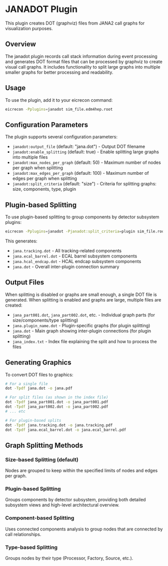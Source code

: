 # JANADOT Plugin

This plugin creates DOT (graphviz) files from JANA2 call graphs for visualization purposes.

## Overview

The janadot plugin records call stack information during event processing and generates DOT format files that can be processed by graphviz to create visual call graphs. It includes functionality to split large graphs into multiple smaller graphs for better processing and readability.

## Usage

To use the plugin, add it to your eicrecon command:

```bash
eicrecon -Pplugins=janadot sim_file.edm4hep.root
```

## Configuration Parameters

The plugin supports several configuration parameters:

- `janadot:output_file` (default: "jana.dot") - Output DOT filename
- `janadot:enable_splitting` (default: true) - Enable splitting large graphs into multiple files
- `janadot:max_nodes_per_graph` (default: 50) - Maximum number of nodes per graph when splitting
- `janadot:max_edges_per_graph` (default: 100) - Maximum number of edges per graph when splitting
- `janadot:split_criteria` (default: "size") - Criteria for splitting graphs: size, components, type, plugin

## Plugin-based Splitting

To use plugin-based splitting to group components by detector subsystem plugins:

```bash
eicrecon -Pplugins=janadot -Pjanadot:split_criteria=plugin sim_file.root
```

This generates:
- `jana.tracking.dot` - All tracking-related components
- `jana.ecal_barrel.dot` - ECAL barrel subsystem components
- `jana.hcal_endcap.dot` - HCAL endcap subsystem components
- `jana.dot` - Overall inter-plugin connection summary

## Output Files

When splitting is disabled or graphs are small enough, a single DOT file is generated. When splitting is enabled and graphs are large, multiple files are created:

- `jana_part001.dot`, `jana_part002.dot`, etc. - Individual graph parts (for size/components/type splitting)
- `jana.plugin_name.dot` - Plugin-specific graphs (for plugin splitting)
- `jana.dot` - Main graph showing inter-plugin connections (for plugin splitting)
- `jana_index.txt` - Index file explaining the split and how to process the files

## Generating Graphics

To convert DOT files to graphics:

```bash
# For a single file
dot -Tpdf jana.dot -o jana.pdf

# For split files (as shown in the index file)
dot -Tpdf jana_part001.dot -o jana_part001.pdf
dot -Tpdf jana_part002.dot -o jana_part002.pdf
# ... etc

# For plugin-based splits
dot -Tpdf jana.tracking.dot -o jana.tracking.pdf
dot -Tpdf jana.ecal_barrel.dot -o jana.ecal_barrel.pdf
```

## Graph Splitting Methods

### Size-based Splitting (default)
Nodes are grouped to keep within the specified limits of nodes and edges per graph.

### Plugin-based Splitting
Groups components by detector subsystem, providing both detailed subsystem views and high-level architectural overview.

### Component-based Splitting
Uses connected components analysis to group nodes that are connected by call relationships.

### Type-based Splitting
Groups nodes by their type (Processor, Factory, Source, etc.).
